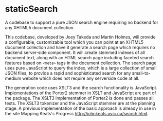 # staticSearch
A codebase to support a pure JSON search engine requiring no backend for any XHTML5 document collection.

This codebase, developed by Joey Takeda and Martin Holmes, will provide a configurable, customizable tool which you can point at an XHTML5 document collection and have it generate a search page which requires no backend server-side component. It will create stemmed indexes of all document text, along with an HTML search page including faceted search features based on `<meta>` tags in the document collection. The search page uses pure JavaScript to query the index, which is a large collection of small JSON files, to provide a rapid and sophisticated search for any small-to-medium website which does not require any serverside code at all.

The generation code uses XSLT3 and the search functionality is JavaScript. Implementations of the Porter2 stemmer in XSLT and JavaScript are part of the package. The XSLT3 implementation of Porter2 is done and passes all tests. The XSLT3 tokenizer and the JavaScript stemmer are at the planning stage. A previous implementation of the basic approach is already in use in the site Mapping Keats's Progress http://johnkeats.uvic.ca/search.html.
